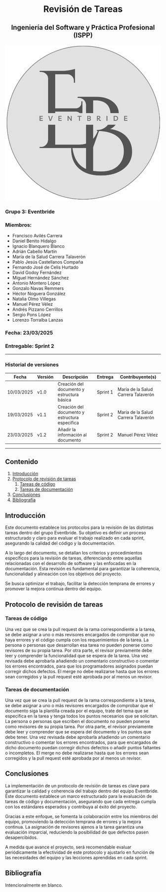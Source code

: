 # <center>Revisión de Tareas</center>
## <center>Ingeniería del Software y Práctica Profesional (ISPP)</center>
<center><img src="..\img\Eventbride.png"></center>

### Grupo 3: Eventbride

### Miembros:
- Francisco Avilés Carrera
- Daniel Benito Hidalgo
- Ignacio Blanquero Blanco
- Adrián Cabello Martín
- María de la Salud Carrera Talaverón
- Pablo Jesús Castellanos Compaña
- Fernando José de Celis Hurtado
- David Godoy Fernández
- Miguel Hernández Sánchez
- Antonio Montero López
- Gonzalo Navas Remmers
- Héctor Noguera González
- Natalia Olmo Villegas
- Manuel Pérez Vélez
- Andrés Pizzano Cerrillos
- Sergio Pons López
- Lorenzo Torralba Lanzas

### Fecha: 23/03/2025

### Entregable: Sprint 2

---

### Historial de versiones

| Fecha      | Versión | Descripción                                    | Entrega  | Contribuyente(s)                    |
|------------|---------|------------------------------------------------|----------|-------------------------------------|
| 10/03/2025 | v1.0    | Creación del documento y estructura básica     | Sprint 1 | María de la Salud Carrera Talaverón |
| 19/03/2025 | v1.1    | Creación del documento y estructura específica | Sprint 2 | María de la Salud Carrera Talaverón |
| 23/03/2025 | v1.2    | Añadir la información al documento | Sprint 2 | Manuel Pérez Vélez |

---

## Contenido
1. [Introducción](#intro)
2. [Protocolo de revisión de tareas](#id1)
    1. [Tareas de código](#id11)
    2. [Tareas de documentación](#id12)
3. [Conclusiones](#concl)
4. [Bibliografía](#bib)


<div id='intro'></div>

## Introducción

Este documento establece los protocolos para la revisión de las distintas tareas dentro del grupo Eventbride. Su objetivo es definir un proceso estructurado y claro para evaluar el trabajo realizado en cada sprint, asegurando la calidad del código y la documentación.

A lo largo del documento, se detallan los criterios y procedimientos específicos para la revisión de tareas, diferenciando entre aquellas relacionadas con el desarrollo de software y las enfocadas en la documentación. Esta revisión es fundamental para garantizar la coherencia, funcionalidad y alineación con los objetivos del proyecto.

Se busca optimizar el trabajo, facilitar la detección temprana de errores y promover la mejora continua dentro del equipo.

<div id='id1'></div>

## Protocolo de revisión de tareas

<div id='id11'></div>

### Tareas de código

Una vez que se crea la pull request de la rama correspondiente a la tarea, se debe asignar a uno o más revisores encargados de comprobar que no haya errores y el código cumpla con los requerimientos de la tarea. La persona o personas que desarrollan esa tarea no pueden ponerse como revisores de su propia tarea. Por otra parte, el revisor previamente debe leer y comprender la funcionalidad que se espera de la tarea. Una vez revisada debe aprobarla añadiendo un comentario constructivo o comentar los errores encontrados, para que los programadores asignados puedan corregir dichos defectos. El merge no debe realizarse hasta que los errores sean corregidos y la pull request esté aprobada por al menos un revisor.

<div id='id12'></div>

### Tareas de documentación

Una vez que se crea la pull request de la rama correspondiente a la tarea, se debe asignar a uno o más revisores encargados de comprobar que el documento siga la plantilla creada por el equipo, trate del tema que se especifica en la tarea y tenga todos los puntos necesarios que se solicitan. La persona o personas que escriben el documento no pueden ponerse como revisores de su propia tarea. Por otra parte, el revisor previamente debe leer y comprender que se espera del documento y los puntos que debe tener. Una vez revisada debe aprobarla añadiendo un comentario constructivo o comentar los errores encontrados, para que encargados de dicho documento puedan corregir dichos defectos o añadir puntos faltantes o incompletos. El merge no debe realizarse hasta que los errores sean corregidos y la pull request esté aprobada por al menos un revisor.

<div id='concl'></div>

## Conclusiones

La implementación de un protocolo de revisión de tareas es clave para garantizar la calidad y coherencia del trabajo dentro del equipo Eventbride. Este documento establece un marco estructurado para la evaluación de tareas de código y documentación, asegurando que cada entrega cumpla con los estándares esperados y contribuya al éxito del proyecto.

Gracias a este enfoque, se fomenta la colaboración entre los miembros del equipo, promoviendo la detección temprana de errores y la mejora continua. La asignación de revisores ajenos a la tarea garantiza una evaluación imparcial, reduciendo la posibilidad de que defectos pasen desapercibidos.

A medida que avance el proyecto, será recomendable evaluar periódicamente la efectividad de este protocolo y ajustarlo en función de las necesidades del equipo y las lecciones aprendidas en cada sprint.


<div id='bib'></div>

## Bibliografía

Intencionalmente en blanco.